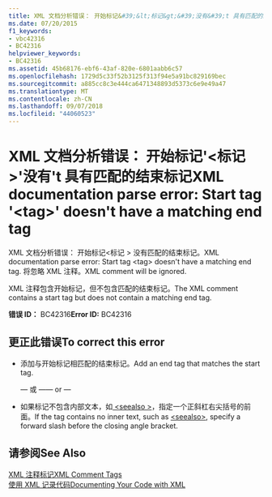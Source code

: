 ```yaml
---
title: XML 文档分析错误： 开始标记&#39;&lt;标记&gt;&#39;没有&#39;t 具有匹配的结束标记
ms.date: 07/20/2015
f1_keywords:
- vbc42316
- BC42316
helpviewer_keywords:
- BC42316
ms.assetid: 45b68176-ebf6-43af-820e-6801aabb6c57
ms.openlocfilehash: 1729d5c33f52b3125f313f94e5a91bc829169bec
ms.sourcegitcommit: a885cc8c3e444ca6471348893d5373c6e9e49a47
ms.translationtype: MT
ms.contentlocale: zh-CN
ms.lasthandoff: 09/07/2018
ms.locfileid: "44060523"
---
```

# <a name="xml-documentation-parse-error-start-tag-39lttaggt39-doesn39t-have-a-matching-end-tag"></a><span data-ttu-id="ef043-102">XML 文档分析错误： 开始标记&#39;&lt;标记&gt;&#39;没有&#39;t 具有匹配的结束标记</span><span class="sxs-lookup"><span data-stu-id="ef043-102">XML documentation parse error: Start tag &#39;&lt;tag&gt;&#39; doesn&#39;t have a matching end tag</span></span>
<span data-ttu-id="ef043-103">XML 文档分析错误： 开始标记\<标记 > 没有匹配的结束标记。</span><span class="sxs-lookup"><span data-stu-id="ef043-103">XML documentation parse error: Start tag \<tag> doesn't have a matching end tag.</span></span> <span data-ttu-id="ef043-104">将忽略 XML 注释。</span><span class="sxs-lookup"><span data-stu-id="ef043-104">XML comment will be ignored.</span></span>  
  
 <span data-ttu-id="ef043-105">XML 注释包含开始标记，但不包含匹配的结束标记。</span><span class="sxs-lookup"><span data-stu-id="ef043-105">The XML comment contains a start tag but does not contain a matching end tag.</span></span>  
  
 <span data-ttu-id="ef043-106">**错误 ID：** BC42316</span><span class="sxs-lookup"><span data-stu-id="ef043-106">**Error ID:** BC42316</span></span>  
  
## <a name="to-correct-this-error"></a><span data-ttu-id="ef043-107">更正此错误</span><span class="sxs-lookup"><span data-stu-id="ef043-107">To correct this error</span></span>  
  
-   <span data-ttu-id="ef043-108">添加与开始标记相匹配的结束标记。</span><span class="sxs-lookup"><span data-stu-id="ef043-108">Add an end tag that matches the start tag.</span></span>  
  
     <span data-ttu-id="ef043-109">— 或 —</span><span class="sxs-lookup"><span data-stu-id="ef043-109">— or —</span></span>  
  
-   <span data-ttu-id="ef043-110">如果标记不包含内部文本，如[ \<seealso >](../../visual-basic/language-reference/xmldoc/seealso.md)，指定一个正斜杠右尖括号的前面。</span><span class="sxs-lookup"><span data-stu-id="ef043-110">If the tag contains no inner text, such as [\<seealso>](../../visual-basic/language-reference/xmldoc/seealso.md), specify a forward slash before the closing angle bracket.</span></span>  
  
## <a name="see-also"></a><span data-ttu-id="ef043-111">请参阅</span><span class="sxs-lookup"><span data-stu-id="ef043-111">See Also</span></span>  
 [<span data-ttu-id="ef043-112">XML 注释标记</span><span class="sxs-lookup"><span data-stu-id="ef043-112">XML Comment Tags</span></span>](../../visual-basic/language-reference/xmldoc/index.md)  
 [<span data-ttu-id="ef043-113">使用 XML 记录代码</span><span class="sxs-lookup"><span data-stu-id="ef043-113">Documenting Your Code with XML</span></span>](../../visual-basic/programming-guide/program-structure/documenting-your-code-with-xml.md)
